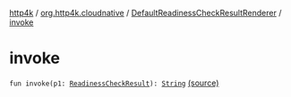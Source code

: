 [http4k](../../index.md) / [org.http4k.cloudnative](../index.md) / [DefaultReadinessCheckResultRenderer](index.md) / [invoke](./invoke.md)

# invoke

`fun invoke(p1: `[`ReadinessCheckResult`](../-readiness-check-result/index.md)`): `[`String`](https://kotlinlang.org/api/latest/jvm/stdlib/kotlin/-string/index.html) [(source)](https://github.com/http4k/http4k/blob/master/http4k-cloudnative/src/main/kotlin/org/http4k/cloudnative/ReadinessCheckResultRenderer.kt#L12)